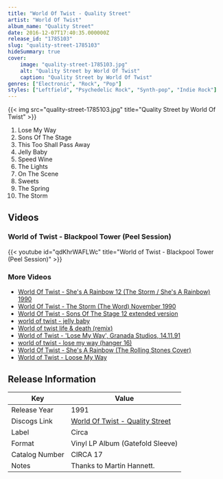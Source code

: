 ```yaml
---
title: "World Of Twist - Quality Street"
artist: "World Of Twist"
album_name: "Quality Street"
date: 2016-12-07T17:40:35.000000Z
release_id: "1785103"
slug: "quality-street-1785103"
hideSummary: true
cover:
    image: "quality-street-1785103.jpg"
    alt: "Quality Street by World Of Twist"
    caption: "Quality Street by World Of Twist"
genres: ["Electronic", "Rock", "Pop"]
styles: ["Leftfield", "Psychedelic Rock", "Synth-pop", "Indie Rock"]
---
```


{{< img src="quality-street-1785103.jpg" title="Quality Street by World Of Twist" >}}

<!-- section break -->

1. Lose My Way
2. Sons Of The Stage
3. This Too Shall Pass Away
4. Jelly Baby
5. Speed Wine
6. The Lights
7. On The Scene
8. Sweets
9. The Spring
10. The Storm

<!-- section break -->




## Videos
### World of Twist - Blackpool Tower (Peel Session)
{{< youtube id="qdKhrWAFLWc" title="World of Twist - Blackpool Tower (Peel Session)" >}}<br>

### More Videos

- [World Of Twist  - She's A Rainbow 12  (The Storm / She's A Rainbow) 1990](https://www.youtube.com/watch?v=itseYKke4bw)
- [World Of Twist - The Storm (The Word) November 1990](https://www.youtube.com/watch?v=SyXvR7Fu_pQ)
- [World Of Twist - Sons Of The Stage 12 extended version](https://www.youtube.com/watch?v=swZMBbhyx7A)
- [world of twist - jelly baby](https://www.youtube.com/watch?v=KmR-P287xpg)
- [World of twist life & death (remix)](https://www.youtube.com/watch?v=cKhqxLApuwE)
- [World of Twist - 'Lose My Way', Granada Studios, 14.11.91](https://www.youtube.com/watch?v=78-AJSHzrAg)
- [world of twist - lose my way (hanger 16)](https://www.youtube.com/watch?v=qWms1DFOm8I)
- [World Of Twist - She's A Rainbow (The Rolling Stones Cover)](https://www.youtube.com/watch?v=VTjqaOblvHU)
- [World of Twist - Loose My Way](https://www.youtube.com/watch?v=5uuowMS0j6w)


## Release Information
|  Key           | Value                                                |
| ---------------| ---------------------------------------------------- |
| Release Year   | 1991                                   |
| Discogs Link   | [World Of Twist - Quality Street](https://www.discogs.com/release/1785103-World-Of-Twist-Quality-Street) |
| Label          | Circa |
| Format         | Vinyl LP Album (Gatefold Sleeve) |
| Catalog Number | CIRCA 17 |
| Notes | Thanks to Martin Hannett. |